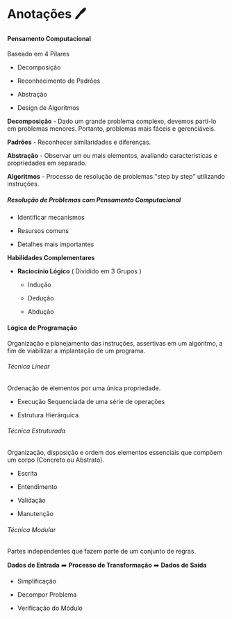 # Anotações :pen:



#### Pensamento Computacional

Baseado em 4 Pílares 

- Decomposição 

- Reconhecimento de Padrões 

- Abstração 

- Design de Algoritmos



**Decomposição** - Dado um grande problema complexo, devemos parti-lo em problemas menores. Portanto, problemas mais fáceis e gerenciáveis.

**Padrões** - Reconhecer similaridades e diferenças.

**Abstração** - Observar um ou mais elementos, avaliando características e propriedades em separado.

**Algoritmos** - Processo de resolução de problemas "step by step" utilizando instruções.



##### Resolução de Problemas com Pensamento Computacional

-  Identificar mecanismos

- Resursos comuns

- Detalhes mais importantes 
  
  

**Habilidades Complementares**

- **Raciocínio Lógico** ( Dividido em 3 Grupos )
  
  - Indução
  
  - Dedução
  
  - Abdução



#### Lógica de Programação

Organização e planejamento das instruções, assertivas em um algoritmo, a fim de viabilizar a implantação de um programa.

###### Técnica Linear

Ordenação de elementos por uma única propriedade.

- Execução Sequenciada de uma série de operações

- Estrutura Hierárquica



###### Técnica Estruturada

Organização, disposição e ordem dos elementos essenciais que compõem um corpo (Concreto ou Abstrato).

- Escrita

- Entendimento

- Validação

- Manutenção



###### Técnica Modular

Partes independentes que fazem parte de um conjunto de regras.

**Dados de Entrada** :arrow_right: **Processo de Transformação** :arrow_right: **Dados de Saída** 

- Simplificação

- Decompor Problema

- Verificação do Módulo


